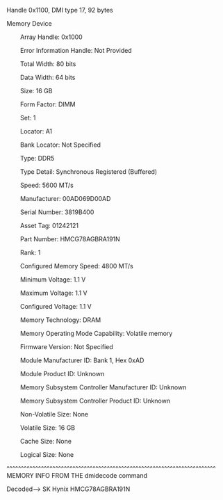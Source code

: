Handle 0x1100, DMI type 17, 92 bytes

Memory Device

        Array Handle: 0x1000

        Error Information Handle: Not Provided

        Total Width: 80 bits

        Data Width: 64 bits

        Size: 16 GB

        Form Factor: DIMM

        Set: 1

        Locator: A1

        Bank Locator: Not Specified

        Type: DDR5

        Type Detail: Synchronous Registered (Buffered)

        Speed: 5600 MT/s

        Manufacturer: 00AD069D00AD

        Serial Number: 3819B400

        Asset Tag: 01242121

        Part Number: HMCG78AGBRA191N

        Rank: 1

        Configured Memory Speed: 4800 MT/s

        Minimum Voltage: 1.1 V

        Maximum Voltage: 1.1 V

        Configured Voltage: 1.1 V

        Memory Technology: DRAM

        Memory Operating Mode Capability: Volatile memory

        Firmware Version: Not Specified

        Module Manufacturer ID: Bank 1, Hex 0xAD

        Module Product ID: Unknown

        Memory Subsystem Controller Manufacturer ID: Unknown

        Memory Subsystem Controller Product ID: Unknown

        Non-Volatile Size: None

        Volatile Size: 16 GB

        Cache Size: None

        Logical Size: None


^^^^^^^^^^^^^^^^^^^^^^^^^^^^^^^^^^^^^^^^^^^^^^^^^^^^^^^^^^^^^^^^^^^^^^^^^
MEMORY INFO FROM THE dmidecode command

Decoded--> SK Hynix HMCG78AGBRA191N


